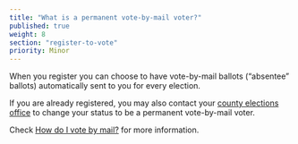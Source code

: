 ```yaml
---
title: "What is a permanent vote-by-mail voter?"
published: true
weight: 8
section: "register-to-vote"
priority: Minor
---
```




When you register you can choose to have vote-by-mail ballots (“absentee” ballots) automatically sent to you for every election.   

If you are already registered, you may also contact your [county elections office](#section-election-office-contact) to change your status to be a permanent vote-by-mail voter.  

Check [How do I vote by mail?](#item-vote-by-mail) for more information.
